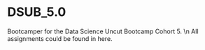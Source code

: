 # DSUB_5.0

Bootcamper for the Data Science Uncut Bootcamp Cohort 5. \n
All assignments could be found in here. 

